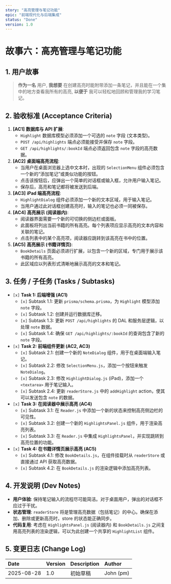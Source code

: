 ```yaml
---
story: "高亮管理与笔记功能"
epic: "前端现代化与后端集成"
status: "Done"
version: 1.0
---
```


# 故事六：高亮管理与笔记功能

## 1. 用户故事

> **作为一名** 用户,
> **我想要** 在创建高亮时能附带添加一条笔记，并且能在一个集中的地方查看我所有的高亮,
> **以便于** 我可以轻松地回顾和管理我的学习笔记。

## 2. 验收标准 (Acceptance Criteria)

1.  **[AC1]** **数据库与 API 扩展**:
    -   `Highlight` 数据库模型必须添加一个可选的 `note` 字段 (文本类型)。
    -   `POST /api/highlights` 端点必须能接受并保存 `note` 字段。
    -   `GET /api/highlights/:bookId` 端点必须返回包含 `note` 字段的高亮数据。
2.  **[AC2]** **桌面端高亮流程**:
    -   当用户在桌面浏览器上选中文本时，出现的 `SelectionMenu` 组件必须包含一个新的“添加笔记”或类似功能的按钮。
    -   点击该按钮后，应弹出一个简单的对话框或输入框，允许用户输入笔记。
    -   保存后，高亮和笔记都将被发送到后端。
3.  **[AC3]** **iPad 端高亮流程**:
    -   `HighlightDialog` 组件必须添加一个新的文本区域，用于输入笔记。
    -   当用户通过此对话框创建高亮时，输入的笔记也必须一同被保存。
4.  **[AC4]** **高亮展示 (阅读器内)**:
    -   阅读器界面需要一个新的可切换的侧边栏或面板。
    -   此面板将列出当前书籍的所有高亮。每个列表项应显示高亮的文本内容和关联的笔记。
    -   点击列表中的某个高亮项，阅读器应跳转到该高亮在书中的位置。
5.  **[AC5]** **高亮展示 (书籍详情页)**:
    -   `BookDetails` 页面必须进行扩展，以包含一个新的区域，专门用于展示该书籍的所有高亮。
    -   此区域应以列表形式清晰地展示高亮的文本和笔记。

## 3. 任务 / 子任务 (Tasks / Subtasks)

- `[x]` **Task 1: 后端增强 (AC1)**
    - `[x]` Subtask 1.1: 更新 `prisma/schema.prisma`，为 `Highlight` 模型添加 `note` 字段。
    - `[x]` Subtask 1.2: 创建并运行数据库迁移。
    - `[x]` Subtask 1.3: 更新 `POST /api/highlights` 的 DAL 和服务层逻辑，以处理 `note` 数据。
    - `[x]` Subtask 1.4: 确保 `GET /api/highlights/:bookId` 的查询包含了新的 `note` 字段。
- `[x]` **Task 2: 前端组件更新 (AC2, AC3)**
    - `[x]` Subtask 2.1: 创建一个新的 `NoteDialog` 组件，用于在桌面端输入笔记。
    - `[x]` Subtask 2.2: 修改 `SelectionMenu.js`，添加一个按钮来触发 `NoteDialog`。
    - `[x]` Subtask 2.3: 修改 `HighlightDialog.js` (iPad)，添加一个 `<textarea>` 用于笔记输入。
    - `[x]` Subtask 2.4: 更新 `readerStore.js` 中的 `addHighlight` action，使其可以发送包含 `note` 的数据。
- `[x]` **Task 3: 在阅读器中展示高亮 (AC4)**
    - `[x]` Subtask 3.1: 在 `Reader.js` 中添加一个新的状态来控制高亮侧边栏的可见性。
    - `[x]` Subtask 3.2: 创建一个新的 `HighlightsPanel.js` 组件，用于渲染高亮列表。
    - `[x]` Subtask 3.3: 在 `Reader.js` 中集成 `HighlightsPanel`，并实现跳转到高亮位置的功能。
- `[x]` **Task 4: 在书籍详情页展示高亮 (AC5)**
    - `[x]` Subtask 4.1: 修改 `BookDetails.js`，在组件挂载时从 `readerStore` 或直接通过 API 获取高亮数据。
    - `[x]` Subtask 4.2: 在 `BookDetails.js` 的渲染逻辑中添加高亮列表。

## 4. 开发说明 (Dev Notes)

*   **用户体验**: 保持笔记输入的流程尽可能简洁。对于桌面用户，弹出的对话框不应过于干扰。
*   **状态管理**: `readerStore` 将是管理高亮数据（包括笔记）的中心。确保在添加、删除或更新高亮时，store 的状态能正确同步。
*   **代码复用**: 考虑在 `HighlightsPanel.js` (阅读器内) 和 `BookDetails.js` 之间复用高亮列表的渲染逻辑，可以为此创建一个共享的 `HighlightList` 组件。

## 5. 变更日志 (Change Log)

| Date | Version | Description | Author |
| :--- | :--- | :--- | :--- |
| 2025-08-28 | 1.0 | 初始草稿 | John (pm) |
